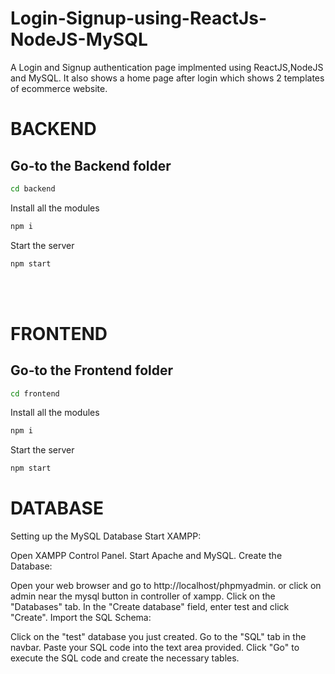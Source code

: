 # Login-Signup-using-ReactJs-NodeJS-MySQL
A Login and Signup authentication page implmented using ReactJS,NodeJS and MySQL. It also shows a home page after login which shows 2 templates of ecommerce website.
<br>

# BACKEND
## Go-to the Backend folder
```bash 
cd backend
```
Install all the modules
```bash
npm i
```
Start the server
```bash
npm start
```
<br>
<br>

# FRONTEND

## Go-to the Frontend folder

```bash 
cd frontend
```
Install all the modules
```bash
npm i
```
Start the server
```bash
npm start
```

# DATABASE

Setting up the MySQL Database
Start XAMPP:

Open XAMPP Control Panel.
Start Apache and MySQL.
Create the Database:

Open your web browser and go to http://localhost/phpmyadmin. or click on admin near the mysql button in controller of xampp.
Click on the "Databases" tab.
In the "Create database" field, enter test and click "Create".
Import the SQL Schema:

Click on the "test" database you just created.
Go to the "SQL" tab in the navbar.
Paste your SQL code into the text area provided.
Click "Go" to execute the SQL code and create the necessary tables.
